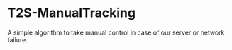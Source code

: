 # T2S-ManualTracking
A simple algorithm to take manual control in case of our server or network failure.
